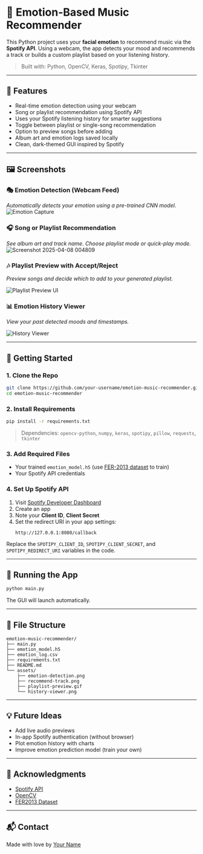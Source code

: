 # 🎵 Emotion-Based Music Recommender

This Python project uses your **facial emotion** to recommend music via the **Spotify API**. Using a webcam, the app detects your mood and recommends a track or builds a custom playlist based on your listening history.

> Built with: Python, OpenCV, Keras, Spotipy, Tkinter

---

## 🧠 Features

- Real-time emotion detection using your webcam
- Song or playlist recommendation using Spotify API
- Uses your Spotify listening history for smarter suggestions
- Toggle between playlist or single-song recommendation
- Option to preview songs before adding
- Album art and emotion logs saved locally
- Clean, dark-themed GUI inspired by Spotify

---

## 🖼️ Screenshots

### 🎭 Emotion Detection (Webcam Feed)
_Automatically detects your emotion using a pre-trained CNN model._
![Emotion Capture](https://github.com/user-attachments/assets/8af8647d-3c76-4197-bf0b-2b83c2b8aef6)
### 🎧 Song or Playlist Recommendation
_See album art and track name. Choose playlist mode or quick-play mode._
![Screenshot 2025-04-08 004809](https://github.com/user-attachments/assets/8a4fe479-3af9-4aea-8d67-ff3b80d1a609)
### 🎶 Playlist Preview with Accept/Reject
_Preview songs and decide which to add to your generated playlist._

![Playlist Preview UI](assets/playlist-preview.gif)

### 📊 Emotion History Viewer
_View your past detected moods and timestamps._

![History Viewer](assets/history-viewer.png)

---

## 🚀 Getting Started

### 1. Clone the Repo

```bash
git clone https://github.com/your-username/emotion-music-recommender.git
cd emotion-music-recommender
```

### 2. Install Requirements

```bash
pip install -r requirements.txt
```

> Dependencies: `opencv-python`, `numpy`, `keras`, `spotipy`, `pillow`, `requests`, `tkinter`

### 3. Add Required Files

- Your trained `emotion_model.h5` (use [FER-2013 dataset](https://www.kaggle.com/datasets/msambare/fer2013) to train)
- Your Spotify API credentials

### 4. Set Up Spotify API

1. Visit [Spotify Developer Dashboard](https://developer.spotify.com/dashboard)
2. Create an app
3. Note your **Client ID**, **Client Secret**
4. Set the redirect URI in your app settings:
   ```
   http://127.0.0.1:8080/callback
   ```

Replace the `SPOTIPY_CLIENT_ID`, `SPOTIPY_CLIENT_SECRET`, and `SPOTIPY_REDIRECT_URI` variables in the code.

---

## 🧪 Running the App

```bash
python main.py
```

The GUI will launch automatically.

---

## 📁 File Structure

```
emotion-music-recommender/
├── main.py
├── emotion_model.h5
├── emotion_log.csv
├── requirements.txt
├── README.md
└── assets/
    ├── emotion-detection.png
    ├── recommend-track.png
    ├── playlist-preview.gif
    └── history-viewer.png
```

---

## 💡 Future Ideas

- Add live audio previews
- In-app Spotify authentication (without browser)
- Plot emotion history with charts
- Improve emotion prediction model (train your own)

---

## 🙌 Acknowledgments

- [Spotify API](https://developer.spotify.com/documentation/web-api/)
- [OpenCV](https://opencv.org/)
- [FER2013 Dataset](https://www.kaggle.com/datasets/msambare/fer2013)

---

## 📬 Contact

Made with love by [Your Name](https://github.com/your-username)
